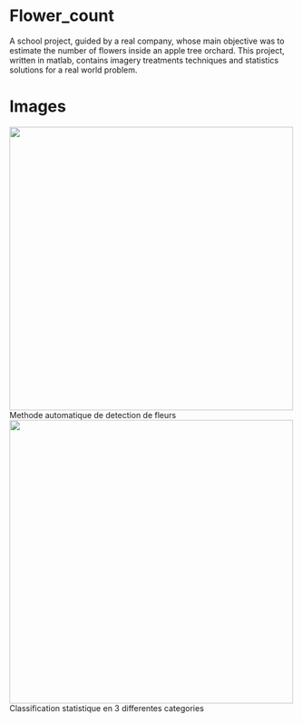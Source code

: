 # Flower_count
A school project, guided by a real company,  whose main objective was to estimate the number of flowers inside an apple tree orchard. This project, written in matlab, contains imagery treatments techniques and statistics solutions for a real world problem.
# Images 
<img src="https://user-images.githubusercontent.com/70108521/156242670-a4db0a54-e6f4-4330-9d75-745cbc0945c9.png" width=500>
Methode automatique de detection de fleurs
<img src="https://user-images.githubusercontent.com/70108521/156242355-fcf97d2b-6aed-47b2-85be-58e4bd491bf2.png" width=500>
Classification statistique en 3 differentes categories
